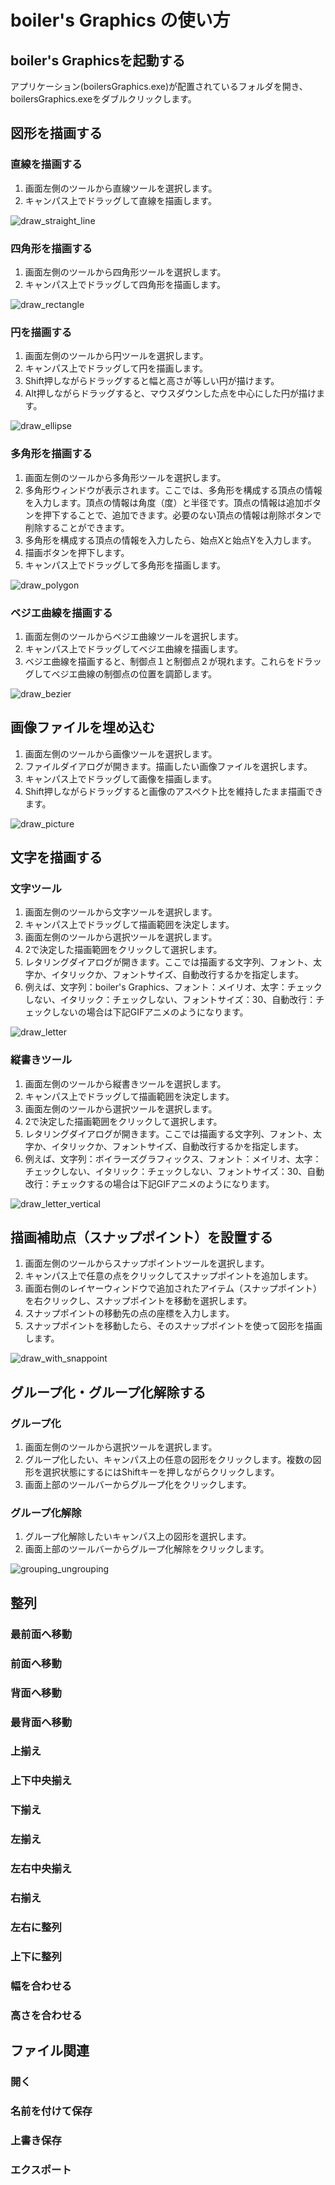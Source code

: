 # boiler's Graphics の使い方

## boiler's Graphicsを起動する

アプリケーション(boilersGraphics.exe)が配置されているフォルダを開き、boilersGraphics.exeをダブルクリックします。

## 図形を描画する

### 直線を描画する

1. 画面左側のツールから直線ツールを選択します。
2. キャンパス上でドラッグして直線を描画します。

![draw_straight_line](https://user-images.githubusercontent.com/7916855/128829810-e9b51cd9-ac7a-4904-a93d-703a53df85dc.gif)

### 四角形を描画する

1. 画面左側のツールから四角形ツールを選択します。
2. キャンパス上でドラッグして四角形を描画します。

![draw_rectangle](https://user-images.githubusercontent.com/7916855/128829838-3e35fdf2-649b-4ca8-9435-51bdca7380ff.gif)

### 円を描画する

1. 画面左側のツールから円ツールを選択します。
2. キャンパス上でドラッグして円を描画します。
3. Shift押しながらドラッグすると幅と高さが等しい円が描けます。
4. Alt押しながらドラッグすると、マウスダウンした点を中心にした円が描けます。

![draw_ellipse](https://user-images.githubusercontent.com/7916855/128829886-5a8dee3f-7015-40c2-af7c-4ad3247a8048.gif)

### 多角形を描画する

1. 画面左側のツールから多角形ツールを選択します。
2. 多角形ウィンドウが表示されます。ここでは、多角形を構成する頂点の情報を入力します。頂点の情報は角度（度）と半径です。頂点の情報は追加ボタンを押下することで、追加できます。必要のない頂点の情報は削除ボタンで削除することができます。
3. 多角形を構成する頂点の情報を入力したら、始点Xと始点Yを入力します。
4. 描画ボタンを押下します。
5. キャンパス上でドラッグして多角形を描画します。

![draw_polygon](https://user-images.githubusercontent.com/7916855/128829906-cd101656-9c0e-449d-b77e-409e291e4e7f.gif)

### ベジエ曲線を描画する

1. 画面左側のツールからベジエ曲線ツールを選択します。
2. キャンパス上でドラッグしてベジエ曲線を描画します。
3. ベジエ曲線を描画すると、制御点１と制御点２が現れます。これらをドラッグしてベジエ曲線の制御点の位置を調節します。

![draw_bezier](https://user-images.githubusercontent.com/7916855/128829931-262a1055-1943-4f3c-a466-39101664dcd2.gif)

## 画像ファイルを埋め込む

1. 画面左側のツールから画像ツールを選択します。
2. ファイルダイアログが開きます。描画したい画像ファイルを選択します。
3. キャンパス上でドラッグして画像を描画します。
4. Shift押しながらドラッグすると画像のアスペクト比を維持したまま描画できます。

![draw_picture](https://user-images.githubusercontent.com/7916855/129468587-624de219-6fc4-44e1-b3f8-667614bd4dc0.gif)

## 文字を描画する

### 文字ツール

1. 画面左側のツールから文字ツールを選択します。
2. キャンパス上でドラッグして描画範囲を決定します。
3. 画面左側のツールから選択ツールを選択します。
4. 2で決定した描画範囲をクリックして選択します。
5. レタリングダイアログが開きます。ここでは描画する文字列、フォント、太字か、イタリックか、フォントサイズ、自動改行するかを指定します。
6. 例えば、文字列：boiler's Graphics、フォント：メイリオ、太字：チェックしない、イタリック：チェックしない、フォントサイズ：30、自動改行：チェックしないの場合は下記GIFアニメのようになります。

![draw_letter](https://user-images.githubusercontent.com/7916855/129468591-38274328-bf44-4919-85b4-b38c21a0316e.gif)

### 縦書きツール

1. 画面左側のツールから縦書きツールを選択します。
2. キャンパス上でドラッグして描画範囲を決定します。
3. 画面左側のツールから選択ツールを選択します。
4. 2で決定した描画範囲をクリックして選択します。
5. レタリングダイアログが開きます。ここでは描画する文字列、フォント、太字か、イタリックか、フォントサイズ、自動改行するかを指定します。
6. 例えば、文字列：ボイラーズグラフィックス、フォント：メイリオ、太字：チェックしない、イタリック：チェックしない、フォントサイズ：30、自動改行：チェックするの場合は下記GIFアニメのようになります。

![draw_letter_vertical](https://user-images.githubusercontent.com/7916855/129468596-4fecea05-ea50-4c43-97d1-d55093d0d440.gif)

## 描画補助点（スナップポイント）を設置する

1. 画面左側のツールからスナップポイントツールを選択します。
2. キャンパス上で任意の点をクリックしてスナップポイントを追加します。
3. 画面右側のレイヤーウィンドウで追加されたアイテム（スナップポイント）を右クリックし、スナップポイントを移動を選択します。
4. スナップポイントの移動先の点の座標を入力します。
5. スナップポイントを移動したら、そのスナップポイントを使って図形を描画します。

![draw_with_snappoint](https://user-images.githubusercontent.com/7916855/129469177-be822ee9-6b5f-4531-8aa6-4e71c2db7b94.gif)

## グループ化・グループ化解除する

### グループ化

1. 画面左側のツールから選択ツールを選択します。
2. グループ化したい、キャンパス上の任意の図形をクリックします。複数の図形を選択状態にするにはShiftキーを押しながらクリックします。
3. 画面上部のツールバーからグループ化をクリックします。

### グループ化解除

1. グループ化解除したいキャンパス上の図形を選択します。
2. 画面上部のツールバーからグループ化解除をクリックします。

![grouping_ungrouping](https://user-images.githubusercontent.com/7916855/129528212-4693c643-75c7-464e-bca1-3c6c6e3f0b2d.gif)

## 整列

### 最前面へ移動

### 前面へ移動

### 背面へ移動

### 最背面へ移動

### 上揃え

### 上下中央揃え

### 下揃え

### 左揃え

### 左右中央揃え

### 右揃え

### 左右に整列

### 上下に整列

### 幅を合わせる

### 高さを合わせる

## ファイル関連

### 開く

### 名前を付けて保存

### 上書き保存

### エクスポート
